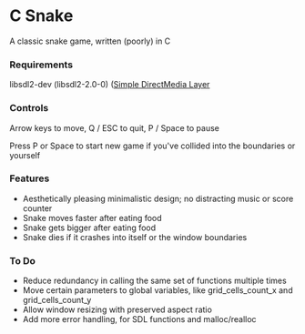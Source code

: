 # C Snake
A classic snake game, written (poorly) in C

### Requirements
libsdl2-dev (libsdl2-2.0-0) ([Simple DirectMedia Layer](https://www.libsdl.org/)

### Controls
Arrow keys to move, Q / ESC to quit, P / Space to pause

Press P or Space to start new game if you've collided into the boundaries or yourself

### Features
* Aesthetically pleasing minimalistic design; no distracting music or score counter
* Snake moves faster after eating food
* Snake gets bigger after eating food
* Snake dies if it crashes into itself or the window boundaries

### To Do
* Reduce redundancy in calling the same set of functions multiple times
* Move certain parameters to global variables, like grid_cells_count_x and grid_cells_count_y
* Allow window resizing with preserved aspect ratio
* Add more error handling, for SDL functions and malloc/realloc